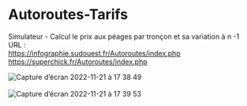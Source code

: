 # Autoroutes-Tarifs
Simulateur - Calcul le prix aux péages par tronçon et sa variation à n -1 </br>
URL : </br>
https://infographie.sudouest.fr/Autoroutes/index.php</br>
https://superchick.fr/Autoroutes/index.php</br>

![Capture d’écran 2022-11-21 à 17 38 49](https://user-images.githubusercontent.com/29578113/203110910-54e0e3da-be41-49a0-842a-95b888b0a881.png)</br></br>
![Capture d’écran 2022-11-21 à 17 39 53](https://user-images.githubusercontent.com/29578113/203111578-7718d9a1-f039-4249-aedd-c64b318dbc39.png)

